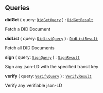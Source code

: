 

## Queries





  
<article>

**didGet** ( query: [`DidGetQuery`](#query) ) : [`DidGetResult`](#result) <br/> 

Fetch a DID Document

</article>
<article>

**didList** ( query: [`DidListQuery`](#query) ) : [`DidListResult`](#result) <br/> 

Fetch all DID Documents

</article>
<article>

**sign** ( query: [`SignQuery`](#query) ) : [`SignResult`](#result) <br/> 

Sign any json-LD with the specified transit key

</article>
<article>

**verify** ( query: [`VerifyQuery`](#query) ) : [`VerifyResult`](#result) <br/> 

Verify any verifiable json-LD

</article>

